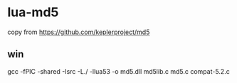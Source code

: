 # lua-md5
copy from https://github.com/keplerproject/md5


## win

gcc -fPIC -shared -Isrc -L./ -llua53 -o md5.dll md5lib.c md5.c compat-5.2.c
